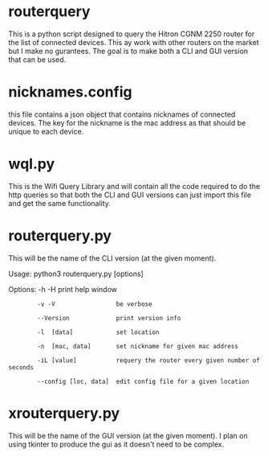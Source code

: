# routerquery

This is a python script designed to query the Hitron CGNM 2250 router for the list of connected devices. This ay work with other routers on the market but I make no gurantees. The goal is to make both a CLI and GUI version that can be used.


# nicknames.config

this file contains a json object that contains nicknames of connected devices. The key for the nickname is the mac address as that should be unique to each device. 

# wql.py

This is the Wifi Query Library and will contain all the code required to do the http queries so that both the CLI and GUI versions can just import this file and get the same functionality.


# routerquery.py

This will be the name of the CLI version (at the given moment).


Usage: python3 routerquery.py [options]

Options:    -h -H                 print help window

            -v -V                 be verbose
            
            --Version             print version info
            
            -l  [data]            set location
            
            -n  [mac, data]       set nickname for given mac address
            
            -iL [value]           requery the router every given number of seconds
            
            --config [loc, data]  edit config file for a given location

# xrouterquery.py

This will be the name of the GUI version (at the given moment). I plan on using tkinter to produce the gui as it doesn't need to be complex. 
